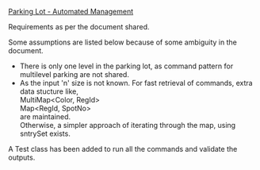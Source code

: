 
<u>Parking Lot - Automated Management</u>

Requirements as per the document shared.

Some assumptions are listed below because of some ambiguity in the document.
- There is only one level in the parking lot, as command pattern for multilevel parking are not shared.
- As the input 'n' size is not  known. For fast retrieval of commands, extra data stucture like, <br>
    MultiMap<Color, RegId> <br>
    Map<RegId, SpotNo> <br>
  are maintained.<br>
  Otherwise, a simpler approach of iterating through the map, using sntrySet exists.


A Test class has been added to run all the commands and validate the outputs.

